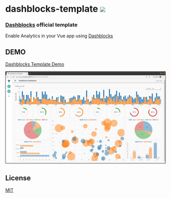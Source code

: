 # dashblocks-template ![](https://img.shields.io/badge/vue-2.x-brightgreen.svg)


### [Dashblocks](https://github.com/slanatech/dashblocks) official template 

Enable Analytics in your Vue app using [Dashblocks](https://github.com/slanatech/dashblocks)

## DEMO

[Dashblocks Template Demo](https://slanatech.github.io/dashblocks-template)


![dashboard](screenshots/dashblocks.png?raw=true)

## License
 
[MIT](LICENSE)
   